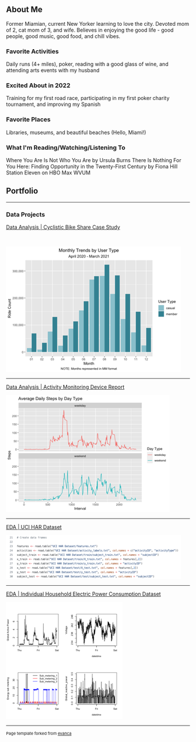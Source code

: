 ## About Me

Former Miamian, current New Yorker learning to love the city. Devoted mom of 2, cat mom of 3, and wife. Believes in enjoying the good life - good people, good music, good food, and chill vibes. 

### Favorite Activities
<P>Daily runs (4+ miles), poker, reading with a good glass of wine, and attending arts events with my husband</P>

### Excited About in 2022
<P>Training for my first road race, participating in my first poker charity tournament, and improving my Spanish</P>

### Favorite Places
<P>Libraries, museums, and beautiful beaches (Hello, Miami!)</P>

### What I'm Reading/Watching/Listening To
Where You Are Is Not Who You Are by Ursula Burns
There Is Nothing For You Here: Finding Opportunity in the Twenty-First Century by Fiona Hill
Station Eleven on HBO Max
WVUM

## Portfolio

---

### Data Projects 

[Data Analysis | Cyclistic Bike Share Case Study](/bikesharing)
<p>&nbsp;</p>
<img src="images/cyclistic_graph.png?raw=true"/>

---
[Data Analysis | Activity Monitoring Device Report](/healthdata)

<img src="images/fitbit.png?raw=true"/>

---
[EDA | UCI HAR Dataset](/EDA_tidydata)

<img src="images/uci_har.png?raw=true"/>

---
[EDA | Individual Household Electric Power Consumption Dataset](/EDA_project1)

<img src="images/EDA_project1.png?raw=true"/>

---
<p style="font-size:11px">Page template forked from <a href="https://github.com/evanca/quick-portfolio">evanca</a></p>
<!-- Remove above link if you don't want to attibute -->
